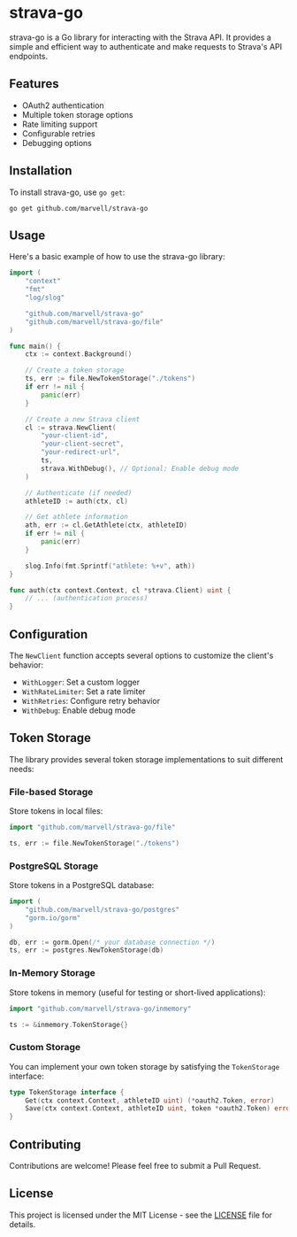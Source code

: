 # strava-go

strava-go is a Go library for interacting with the Strava API. It provides a simple and efficient way to authenticate and make requests to Strava's API endpoints.

## Features

- OAuth2 authentication
- Multiple token storage options
- Rate limiting support
- Configurable retries
- Debugging options

## Installation

To install strava-go, use `go get`:

```
go get github.com/marvell/strava-go
```

## Usage

Here's a basic example of how to use the strava-go library:

```go
import (
    "context"
    "fmt"
    "log/slog"

    "github.com/marvell/strava-go"
    "github.com/marvell/strava-go/file"
)

func main() {
    ctx := context.Background()

    // Create a token storage
    ts, err := file.NewTokenStorage("./tokens")
    if err != nil {
        panic(err)
    }

    // Create a new Strava client
    cl := strava.NewClient(
        "your-client-id",
        "your-client-secret",
        "your-redirect-url",
        ts,
        strava.WithDebug(), // Optional: Enable debug mode
    )

    // Authenticate (if needed)
    athleteID := auth(ctx, cl)

    // Get athlete information
    ath, err := cl.GetAthlete(ctx, athleteID)
    if err != nil {
        panic(err)
    }

    slog.Info(fmt.Sprintf("athlete: %+v", ath))
}

func auth(ctx context.Context, cl *strava.Client) uint {
    // ... (authentication process)
}
```

## Configuration

The `NewClient` function accepts several options to customize the client's behavior:

- `WithLogger`: Set a custom logger
- `WithRateLimiter`: Set a rate limiter
- `WithRetries`: Configure retry behavior
- `WithDebug`: Enable debug mode

## Token Storage

The library provides several token storage implementations to suit different needs:

### File-based Storage

Store tokens in local files:

```go
import "github.com/marvell/strava-go/file"

ts, err := file.NewTokenStorage("./tokens")
```

### PostgreSQL Storage

Store tokens in a PostgreSQL database:

```go
import (
    "github.com/marvell/strava-go/postgres"
    "gorm.io/gorm"
)

db, err := gorm.Open(/* your database connection */)
ts, err := postgres.NewTokenStorage(db)
```

### In-Memory Storage

Store tokens in memory (useful for testing or short-lived applications):

```go
import "github.com/marvell/strava-go/inmemory"

ts := &inmemory.TokenStorage{}
```

### Custom Storage

You can implement your own token storage by satisfying the `TokenStorage` interface:

```go
type TokenStorage interface {
    Get(ctx context.Context, athleteID uint) (*oauth2.Token, error)
    Save(ctx context.Context, athleteID uint, token *oauth2.Token) error
}
```

## Contributing

Contributions are welcome! Please feel free to submit a Pull Request.

## License

This project is licensed under the MIT License - see the [LICENSE](LICENSE) file for details.
